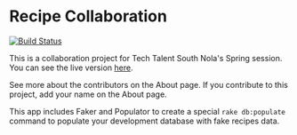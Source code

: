 # Recipe Collaboration

[![Build Status](https://travis-ci.org/siakaramalegos/recipes-collaboration.svg?branch=master)](https://travis-ci.org/siakaramalegos/recipes-collaboration)

This is a collaboration project for Tech Talent South Nola's Spring session.  You can see the live version [here](https://cookmesomethingmister.herokuapp.com/).

See more about the contributors on the About page.  If you contribute to this project, add your name on the About page.

This app includes Faker and Populator to create a special `rake db:populate` command to populate your development database with fake recipes data.
